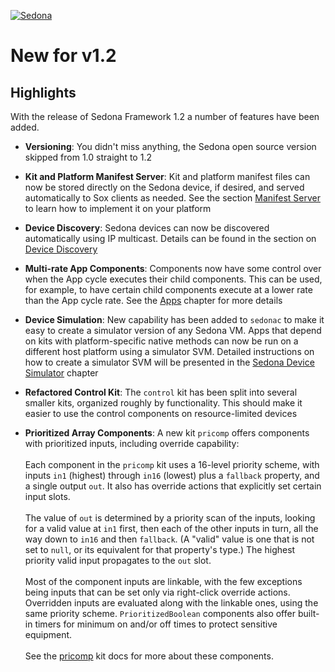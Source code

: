 <!--
[//]: # (Copyright &#169; 2008 Tridium, Inc
  Licensed under the Academic Free License version 3.0

  History:
    21 Aug 08  Brian Frank  Creation
) -->
[![Sedona](../logo.png)](/)
# New for v1.2

## Highlights

With the release of Sedona Framework 1.2 a number of features have been added.

- <b>Versioning</b>:
  You didn't miss anything, the Sedona open source version skipped from 1.0 straight to 1.2

- <b>Kit and Platform Manifest Server</b>:
  Kit and platform manifest files can now be stored directly on the Sedona device, if desired, and served automatically to Sox clients as needed.  See the section [Manifest Server](/deployment/schema#kit-manifest-server) to learn how to implement it on your platform

- <b>Device Discovery</b>:
  Sedona devices can now be discovered automatically using IP multicast.  Details can be found in the section on [Device Discovery](/networking/discover)

- <b>Multi-rate App Components</b>:
  Components now have some control over when the App cycle executes their child components. This can be used, for example, to have certain child components execute at a lower rate than the App cycle rate. See the [Apps](/apps/apps#execution) chapter for more details

- <b>Device Simulation</b>:
  New capability has been added to <code>sedonac</code> to make it easy to create a simulator version of any Sedona VM. Apps that depend on kits with platform-specific native methods can now be run on a different host platform using a simulator SVM. Detailed instructions on how to create a simulator SVM will be presented in the [Sedona Device Simulator](/platforms/deviceSim) chapter

- <b>Refactored Control Kit</b>:
  The <code>control</code> kit has been split into several smaller kits, organized roughly by functionality.  This should make it easier to use the control components on resource-limited devices

- <b>Prioritized Array Components</b>:
  A new kit <code>pricomp</code> offers components with prioritized inputs, including override capability:
  <br/> <br/>
  Each component in the <code>pricomp</code> kit uses a 16-level priority scheme, with inputs <code>in1</code> (highest) through <code>in16</code> (lowest) plus a <code>fallback</code> property, and a single output <code>out</code>. It also has override actions that explicitly set certain input slots.
  <br/> <br/>
  The value of <code>out</code> is determined by a priority scan of the inputs, looking for a valid value at <code>in1</code> first, then each of the other inputs in turn, all the way down to <code>in16</code> and then <code>fallback</code>. (A "valid" value is one that is not set to <code>null</code>, or its equivalent
  for that property's type.) The highest priority valid input propagates to the <code>out</code> slot.
  <br/> <br/>
  Most of the component inputs are linkable, with the few exceptions being inputs that can be set only via right-click override actions. Overridden inputs are evaluated along with the linkable ones, using the same priority scheme. <code>PrioritizedBoolean</code> components also offer built-in timers for minimum on and/or off times to protect sensitive equipment.
  <br/> <br/>
  See the [pricomp](/api/pricomp/) kit docs for more about these components.
